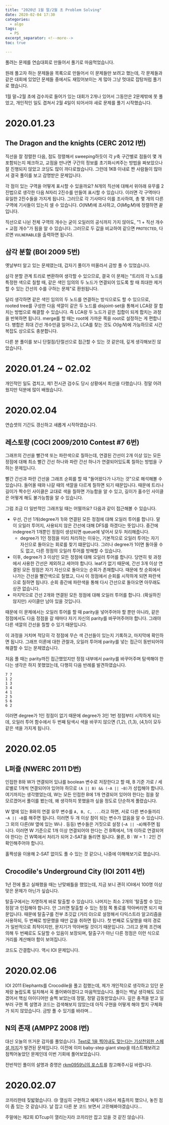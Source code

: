 ```yaml
---
title: "2020년 1월 말/2월 초 Problem Solving"
date: 2020-02-04 17:30
categories:
  - algo
tags:
  - PS
excerpt_separator: <!--more-->
toc: true

---
```


풀려는 문제를 연습대회로 만들어서 풀기로 마음먹었습니다.

<!--more-->

원래 풀고자 하는 문제들을 목록으로 만들어서 이 문제들만 보려고 했는데, 각 문제들과
같은 대회에 있었던 문제들 중에서도 재밌어보이는 게 많아 그냥 멋대로 잡탕처럼 풀기로 했습니다.

1월 말~2월 초에 검수자로 들어가 있는 대회가 2개나 있어서 그동안은 2문제밖에 못 풀었고, 개인적인 일도 겹쳐서 2월 4일이 되어서야 새로 문제를 풀기 시작했습니다.

# 2020.01.23

## The Dragon and the knights (CERC 2012 I번)

직선을 잘 정렬한 다음, 점도 정렬해서 sweeping하듯이 각 $y$축 구간별로 점들이 몇 개 포함되는지 체크하고, 교점을 만나면 구간의 정보를 초기화시켜주는 방법을 짜보았으나 잘 진행되지 않았고 코딩도 많이 까다로웠습니다. 그런데 1KB 이내로 짠 사람들이 많아서 결국 풀이를 보고 감명받은 문제입니다.

각 점이 있는 구역을 어떻게 표시할 수 있을까요? $N$개의 직선에 대해서 위아래 유무를 2진법으로 생각한 다음 $N$자리 2진수를 만들여 표시할 수 있습니다. 이러면 각 구역마다 유일한 2진수들을 가지게 됩니다. 그러므로 각 기사마다 이를 조사하여, 총 몇 개의 다른 구역에 기사들이 있는지 셀 수 있습니다. $O(NM)$에 조사하고, $O(M \lg M)$에 정렬하면 끝입니다.

직선으로 나뉜 전체 구역의 개수는 굳이 오일러의 공식까지 가지 않아도, "1 + 직선 개수 + 교점 개수"가 됨을 알 수 있습니다. 그러므로 두 값을 비교하여 같으면 `PROTECTED`, 다르면 `VULNERABLE`을 출력하면 됩니다.



## 삼각 분할 (BOI 2009 5번)

옛날부터 알고 있는 문제였는데, 갑자기 풀이가 떠올라서 금방 풀 수 있었습니다.

삼각 분할 관계 트리로 변환하여 생각할 수 있으므로, 결국 이 문제는 "트리의 각 노드를 특정한 색으로 칠할 때, 같은 색인 임의의 두 노드가 연결되어 있도록 할 때 최대한 제거할 수 있는 간선의 수를 구하는 문제"로 환원됩니다.

달리 생각하면 같은 색인 임의의 두 노드를 연결하는 방식으로도 할 수 있으므로, rooted tree를 구성한 다음 색깔이 같은 두 노드를 disjoint-set을 통해서 LCA랑 잘 합치는 방법으로 해결할 수 있습니다. 즉 LCA랑 두 노드가 같은 집합이 되게 합치는 과정을 반복하면 됩니다. merge를 할 때는 root에 가까운 쪽을 root로 설정하는 게 편합니다. 병합은 최대 간선 개수만큼 일어나고, LCA를 찾는 것도 $O(\lg N)$에 가능하므로 시간 복잡도 상으로도 충분합니다.

다른 분 풀이를 보니 단절점/단절선으로 접근할 수 있는 것 같은데, 깊게 생각해보진 않았습니다.

# 2020.01.24 ~ 02.02

개인적인 일도 겹치고, 제1 전시관 검수도 당시 상황에서 최선을 다했습니다. 정말 어려웠지만 덕분에 많이 배웠습니다.

# 2020.02.04

연습셋의 기간도 갱신하고 새롭게 시작하였습니다.

## 레스토랑 (COCI 2009/2010 Contest #7 6번)

그래프의 간선을 빨간색 또는 파란색으로 칠하는데, 연결된 간선이 2개 이상 있는 모든 정점에 대해 최소 빨간 간선 하나와 파란 간선 하나가 연결되어있도록 칠하는 방법을 구하는 문제입니다.

빨간 간선과 파란 간선을 그래프 순회를 할 때 "들어왔다가 나가는 것"으로 해석해볼 수 있습니다. 들어올 때와 나갈 때의 색깔을 다르게 칠하면 되기 때문입니다. 때문에 트리나 길이가 짝수인 사이클은 교대로 색을 칠하면 가능함을 알 수 있고, 길이가 홀수인 사이클은 어떻게 해도 불가능함을 알 수 있습니다.

그럼 조금 더 일반적인 그래프일 때는 어떨까요? 다음과 같이 접근해볼 수 있습니다.

+ 우선, 간선 1개(degree가 1)와 연결된 모든 정점에 대해 오일러 투어를 합니다. 말이 오일러 투어지, 사용되지 않은 간선에 대해 DFS를 하겠다는 뜻입니다. 중간에 indegree가 1개뿐인 정점이 생성되면 queue에 넣어서 모두 처리해줍니다.
  + degree가 1인 정점을 미리 처리하는 이유는, 기본적으로 오일러 투어는 자기 자신으로 돌아오는 회로를 찾기 떄문입니다. 그러나 degree가 1이면 돌아올 수도 없고, 다른 정점의 오일러 투어를 방해할 수 있습니다.
+ 이후, degree가 3 이상인 모든 정점에 대해 오일러 투어를 합니다. 당연히 윗 과정에서 사용한 간선은 제외하고 세어야 합니다. leaf가 없기 때문에, 간선 3개 이상 연결된 모든 정점은 자기 자신으로 돌아오는 순회가 존재합니다. 때문에 첫 순회에서 나가는 간선을 빨간색으로 칠했고, 다시 이 정점에서 순회를 시작하게 되면 파란색으로 칠하면 됩니다. 순회 중간에 파란색을 통해 다시 간선으로 돌아오면 아무래도 상관 없습니다.
+ 마지막으로 간선 2개와 연결된 모든 정점에 대해 오일러 투어를 합니다. (확실하진 않지만) 사이클만 남아 있을 것입니다.

때문에 이 문제에서는 오일러 투어를 할 때 parity을 넣어주어야 할 뿐만 아니라, 같은 정점에서도 다음 정점을 갈 때마다 자기 자신의 parity를 바꾸어주어야 합니다. 그래야 다른 색깔의 간선을 칠할 수 있기 때문입니다.

이 과정을 거치며 적당히 각 정점에 무슨 색 간선들이 있는지 기록하고, 마지막에 확인하면 됩니다. 그래프 이론에 대한 관찰과, 오일러 투어에 parity를 넣는 접근이 동반되어야 해결할 수 있는 문제였습니다.

처음 풀 때는 parity까진 접근했었지만 정점 내부에서 parity를 바꾸어주며 탐색해야 한다는 생각은 하지 못했었는데, 다행히 다음 반례를 발견하였습니다.

```
7 7
1 2
1 3
3 4
4 1
2 5
5 6
6 2
```

이러면 degree가 1인 정점이 없기 때문에 degree가 3인 1번 정점부터 시작하게 되는데, 오일러 투어 함수에서 두 번째 탐색시 색을 바꾸지 않으면 (1,2), (1,3), (4,1)이 모두 같은 색을 가지게 됩니다.

# 2020.02.05

## L퍼즐 (NWERC 2011 D번)

인접한 B와 W가 연결되어 있냐를 boolean 변수로 저장한다고 할 때, B 기준 가로 / 세로별로 1개씩 연결되어야 있어야 하므로 `(A || B) && (~A || ~B)`가 성립해야 합니다. 여기까지는 생각했었는데, W는 모든 인접한 B에 1개 연결되어 있어야 한다는 점을 잘 모르겠어서 풀이를 봤는데, 왜 생각하지 못했을까 싶을 정도로 단순하게 풀렸습니다.

W 옆에 있는 B와의 연결 유무 변수를 `A, B, C, ...`라고 하면, 서로 다른 변수들끼리 `~A || ~B`를 해주면 됩니다. 이러면 두 개 이상 참이 되는 변수가 없음을 알 수 있습니다. 그 외의 다른(W 옆에 있는 W나 . 등등) 변수들은 거짓으로 설정 (`~A || ~A`)해주면 됩니다. 이러면 W 기준으로 1개 이상 연결되어야 한다는 건 B쪽에서, 1개 이하로 연결되어야 한다는 건 W쪽에서 처리가 되어 2-SAT을 돌리면 됩니다. 물론, B : W = 1 : 2인 건 확인해주어야 합니다.

홀짝성을 이용해 2-SAT 없이도 풀 수 있는 것 같으나, 나중에 이해해보기로 했습니다.



## Crocodile's Underground City (IOI 2011 4번) 

1년 전에 풀고 실패했을 때는 난맞왜틀을 했었는데, 지금 보니 괜히 IOI에서 100명 이상 맞은 문제가 아닌가 싶습니다.

탈출구에서는 자명하게 바로 탈출할 수 있습니다. 나머지는 최소 2개의 '탈출할 수 있는 정점'과 인접해야 합니다. 안 그러면 탈출할 수 있는 정점 쪽 통로를 막아버리면 되기 때문입니다. 때문에 탈출구를 전부 초깃값 (거리 0)으로 설정해서 다익스트라 알고리즘을 사용하되, 두 번째로 방문했을 때만 값을 취하면 됩니다. 첫 번째로 도달했을 때의 경로가 일반적으로 최적이지만, 문지기가 막아버릴 것이기 때문입니다. 그리고 문제 조건에 의해 두 번째로도 도달할 수 있음이 보장되며, 탈출구가 아닌 다른 정점은 이런 식으로 거리를 계산해야 함이 보여집니다.

코드도 간결합니다. 역시 IOI 문제입니다.

# 2020.02.06

IOI 2011 Elephants를 Crocodile을 풀고 접했는데, 제가 개인적으로 생각하고 있던 문제랑 놀랍도록 일치해서 꼭 풀어봐야겠다고 마음먹었습니다. 풀이는 백날 생각해도 모르겠어서 핵심 아이디어만 슬쩍 보았는데 정말, 정말 감동받았습니다. 깊은 충격을 받고 일부러 구현 쪽 설명과 코드는 검색해보지 않았는데 아직 구현을 어떻게 해야 할지 구체화가 되지 않았습니다. 금방 풀 수 있기를 바라며...

## N의 존재 (AMPPZ 2008 I번)

대신 오늘의 뜨거운 감자를 풀었습니다. [Text로 1을 찍어내도 맞는다는 기상천외한 스페셜 저지](https://www.acmicpc.net/board/view/46220)가 발견된 문제입니다. 이전에 이미 baby-step giant step을 테스트해보려고 점찍어놓았던 문제인데 이번 기회에 풀어보았습니다.

전반적인 풀이의 설명과 증명은 [rkm0959님의 포스트](https://rkm0959.tistory.com/77)를 참고해주시길 바랍니다.

# 2020.02.07
코끼리한테 짖밟혔습니다. :cry: 열심히 구현하고 예제가 나와서 제출까지 했으나, 놓친 점이 좀 있는 것 같습니다. 날 잡고 다른 분 코드 보면서 고민해봐야겠습니다...

주말에는 제2회 IDTcup이 열리는지라 코끼리만 잡고 있을 것 같진 않습니다.


